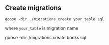 ## Create migrations
`goose -dir ./migrations create your_table sql `

where `your_table` is migration name


goose -dir ./migrations create books sql
